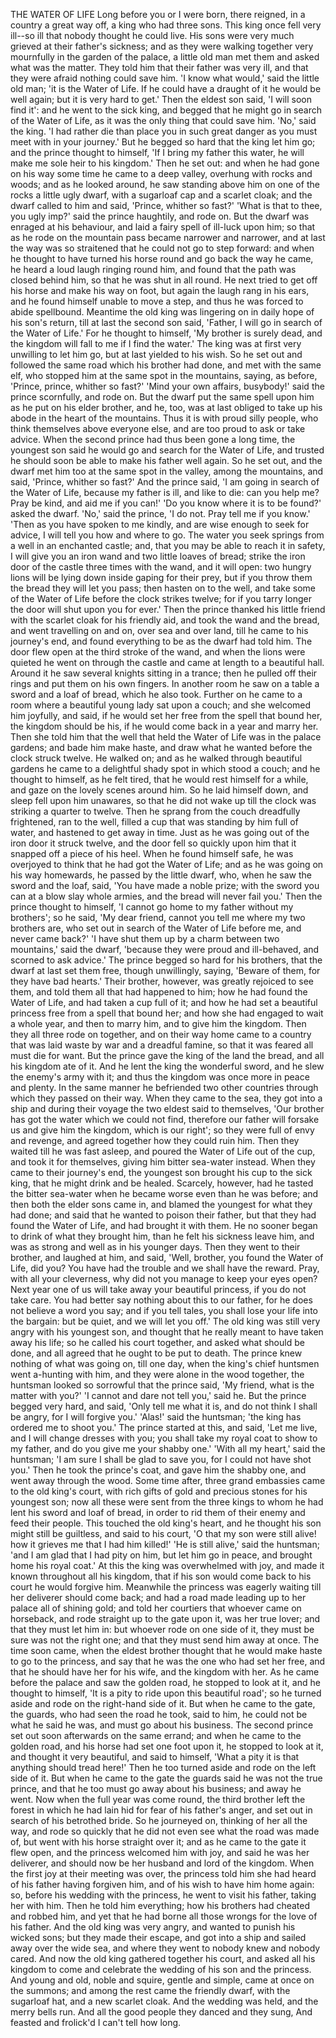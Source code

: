 THE WATER OF LIFE
Long
before
you
or
I
were
born,
there
reigned,
in
a
country
a
great
way
off,
a
king
who
had
three
sons.
This
king
once
fell
very
ill--so
ill
that
nobody
thought
he
could
live.
His
sons
were
very
much
grieved
at
their
father's
sickness;
and
as
they
were
walking
together
very
mournfully
in
the
garden
of
the
palace,
a
little
old
man
met
them
and
asked
what
was
the
matter.
They
told
him
that
their
father
was
very
ill,
and
that
they
were
afraid
nothing
could
save
him.
'I
know
what
would,'
said
the
little
old
man;
'it
is
the
Water
of
Life.
If
he
could
have
a
draught
of
it
he
would
be
well
again;
but
it
is
very
hard
to
get.'
Then
the
eldest
son
said,
'I
will
soon
find
it':
and
he
went
to
the
sick
king,
and
begged
that
he
might
go
in
search
of
the
Water
of
Life,
as
it
was
the
only
thing
that
could
save
him.
'No,'
said
the
king.
'I
had
rather
die
than
place
you
in
such
great
danger
as
you
must
meet
with
in
your
journey.'
But
he
begged
so
hard
that
the
king
let
him
go;
and
the
prince
thought
to
himself,
'If
I
bring
my
father
this
water,
he
will
make
me
sole
heir
to
his
kingdom.'
Then
he
set
out:
and
when
he
had
gone
on
his
way
some
time
he
came
to
a
deep
valley,
overhung
with
rocks
and
woods;
and
as
he
looked
around,
he
saw
standing
above
him
on
one
of
the
rocks
a
little
ugly
dwarf,
with
a
sugarloaf
cap
and
a
scarlet
cloak;
and
the
dwarf
called
to
him
and
said,
'Prince,
whither
so
fast?'
'What
is
that
to
thee,
you
ugly
imp?'
said
the
prince
haughtily,
and
rode
on.
But
the
dwarf
was
enraged
at
his
behaviour,
and
laid
a
fairy
spell
of
ill-luck
upon
him;
so
that
as
he
rode
on
the
mountain
pass
became
narrower
and
narrower,
and
at
last
the
way
was
so
straitened
that
he
could
not
go
to
step
forward:
and
when
he
thought
to
have
turned
his
horse
round
and
go
back
the
way
he
came,
he
heard
a
loud
laugh
ringing
round
him,
and
found
that
the
path
was
closed
behind
him,
so
that
he
was
shut
in
all
round.
He
next
tried
to
get
off
his
horse
and
make
his
way
on
foot,
but
again
the
laugh
rang
in
his
ears,
and
he
found
himself
unable
to
move
a
step,
and
thus
he
was
forced
to
abide
spellbound.
Meantime
the
old
king
was
lingering
on
in
daily
hope
of
his
son's
return,
till
at
last
the
second
son
said,
'Father,
I
will
go
in
search
of
the
Water
of
Life.'
For
he
thought
to
himself,
'My
brother
is
surely
dead,
and
the
kingdom
will
fall
to
me
if
I
find
the
water.'
The
king
was
at
first
very
unwilling
to
let
him
go,
but
at
last
yielded
to
his
wish.
So
he
set
out
and
followed
the
same
road
which
his
brother
had
done,
and
met
with
the
same
elf,
who
stopped
him
at
the
same
spot
in
the
mountains,
saying,
as
before,
'Prince,
prince,
whither
so
fast?'
'Mind
your
own
affairs,
busybody!'
said
the
prince
scornfully,
and
rode
on.
But
the
dwarf
put
the
same
spell
upon
him
as
he
put
on
his
elder
brother,
and
he,
too,
was
at
last
obliged
to
take
up
his
abode
in
the
heart
of
the
mountains.
Thus
it
is
with
proud
silly
people,
who
think
themselves
above
everyone
else,
and
are
too
proud
to
ask
or
take
advice.
When
the
second
prince
had
thus
been
gone
a
long
time,
the
youngest
son
said
he
would
go
and
search
for
the
Water
of
Life,
and
trusted
he
should
soon
be
able
to
make
his
father
well
again.
So
he
set
out,
and
the
dwarf
met
him
too
at
the
same
spot
in
the
valley,
among
the
mountains,
and
said,
'Prince,
whither
so
fast?'
And
the
prince
said,
'I
am
going
in
search
of
the
Water
of
Life,
because
my
father
is
ill,
and
like
to
die:
can
you
help
me?
Pray
be
kind,
and
aid
me
if
you
can!'
'Do
you
know
where
it
is
to
be
found?'
asked
the
dwarf.
'No,'
said
the
prince,
'I
do
not.
Pray
tell
me
if
you
know.'
'Then
as
you
have
spoken
to
me
kindly,
and
are
wise
enough
to
seek
for
advice,
I
will
tell
you
how
and
where
to
go.
The
water
you
seek
springs
from
a
well
in
an
enchanted
castle;
and,
that
you
may
be
able
to
reach
it
in
safety,
I
will
give
you
an
iron
wand
and
two
little
loaves
of
bread;
strike
the
iron
door
of
the
castle
three
times
with
the
wand,
and
it
will
open:
two
hungry
lions
will
be
lying
down
inside
gaping
for
their
prey,
but
if
you
throw
them
the
bread
they
will
let
you
pass;
then
hasten
on
to
the
well,
and
take
some
of
the
Water
of
Life
before
the
clock
strikes
twelve;
for
if
you
tarry
longer
the
door
will
shut
upon
you
for
ever.'
Then
the
prince
thanked
his
little
friend
with
the
scarlet
cloak
for
his
friendly
aid,
and
took
the
wand
and
the
bread,
and
went
travelling
on
and
on,
over
sea
and
over
land,
till
he
came
to
his
journey's
end,
and
found
everything
to
be
as
the
dwarf
had
told
him.
The
door
flew
open
at
the
third
stroke
of
the
wand,
and
when
the
lions
were
quieted
he
went
on
through
the
castle
and
came
at
length
to
a
beautiful
hall.
Around
it
he
saw
several
knights
sitting
in
a
trance;
then
he
pulled
off
their
rings
and
put
them
on
his
own
fingers.
In
another
room
he
saw
on
a
table
a
sword
and
a
loaf
of
bread,
which
he
also
took.
Further
on
he
came
to
a
room
where
a
beautiful
young
lady
sat
upon
a
couch;
and
she
welcomed
him
joyfully,
and
said,
if
he
would
set
her
free
from
the
spell
that
bound
her,
the
kingdom
should
be
his,
if
he
would
come
back
in
a
year
and
marry
her.
Then
she
told
him
that
the
well
that
held
the
Water
of
Life
was
in
the
palace
gardens;
and
bade
him
make
haste,
and
draw
what
he
wanted
before
the
clock
struck
twelve.
He
walked
on;
and
as
he
walked
through
beautiful
gardens
he
came
to
a
delightful
shady
spot
in
which
stood
a
couch;
and
he
thought
to
himself,
as
he
felt
tired,
that
he
would
rest
himself
for
a
while,
and
gaze
on
the
lovely
scenes
around
him.
So
he
laid
himself
down,
and
sleep
fell
upon
him
unawares,
so
that
he
did
not
wake
up
till
the
clock
was
striking
a
quarter
to
twelve.
Then
he
sprang
from
the
couch
dreadfully
frightened,
ran
to
the
well,
filled
a
cup
that
was
standing
by
him
full
of
water,
and
hastened
to
get
away
in
time.
Just
as
he
was
going
out
of
the
iron
door
it
struck
twelve,
and
the
door
fell
so
quickly
upon
him
that
it
snapped
off
a
piece
of
his
heel.
When
he
found
himself
safe,
he
was
overjoyed
to
think
that
he
had
got
the
Water
of
Life;
and
as
he
was
going
on
his
way
homewards,
he
passed
by
the
little
dwarf,
who,
when
he
saw
the
sword
and
the
loaf,
said,
'You
have
made
a
noble
prize;
with
the
sword
you
can
at
a
blow
slay
whole
armies,
and
the
bread
will
never
fail
you.'
Then
the
prince
thought
to
himself,
'I
cannot
go
home
to
my
father
without
my
brothers';
so
he
said,
'My
dear
friend,
cannot
you
tell
me
where
my
two
brothers
are,
who
set
out
in
search
of
the
Water
of
Life
before
me,
and
never
came
back?'
'I
have
shut
them
up
by
a
charm
between
two
mountains,'
said
the
dwarf,
'because
they
were
proud
and
ill-behaved,
and
scorned
to
ask
advice.'
The
prince
begged
so
hard
for
his
brothers,
that
the
dwarf
at
last
set
them
free,
though
unwillingly,
saying,
'Beware
of
them,
for
they
have
bad
hearts.'
Their
brother,
however,
was
greatly
rejoiced
to
see
them,
and
told
them
all
that
had
happened
to
him;
how
he
had
found
the
Water
of
Life,
and
had
taken
a
cup
full
of
it;
and
how
he
had
set
a
beautiful
princess
free
from
a
spell
that
bound
her;
and
how
she
had
engaged
to
wait
a
whole
year,
and
then
to
marry
him,
and
to
give
him
the
kingdom.
Then
they
all
three
rode
on
together,
and
on
their
way
home
came
to
a
country
that
was
laid
waste
by
war
and
a
dreadful
famine,
so
that
it
was
feared
all
must
die
for
want.
But
the
prince
gave
the
king
of
the
land
the
bread,
and
all
his
kingdom
ate
of
it.
And
he
lent
the
king
the
wonderful
sword,
and
he
slew
the
enemy's
army
with
it;
and
thus
the
kingdom
was
once
more
in
peace
and
plenty.
In
the
same
manner
he
befriended
two
other
countries
through
which
they
passed
on
their
way.
When
they
came
to
the
sea,
they
got
into
a
ship
and
during
their
voyage
the
two
eldest
said
to
themselves,
'Our
brother
has
got
the
water
which
we
could
not
find,
therefore
our
father
will
forsake
us
and
give
him
the
kingdom,
which
is
our
right';
so
they
were
full
of
envy
and
revenge,
and
agreed
together
how
they
could
ruin
him.
Then
they
waited
till
he
was
fast
asleep,
and
poured
the
Water
of
Life
out
of
the
cup,
and
took
it
for
themselves,
giving
him
bitter
sea-water
instead.
When
they
came
to
their
journey's
end,
the
youngest
son
brought
his
cup
to
the
sick
king,
that
he
might
drink
and
be
healed.
Scarcely,
however,
had
he
tasted
the
bitter
sea-water
when
he
became
worse
even
than
he
was
before;
and
then
both
the
elder
sons
came
in,
and
blamed
the
youngest
for
what
they
had
done;
and
said
that
he
wanted
to
poison
their
father,
but
that
they
had
found
the
Water
of
Life,
and
had
brought
it
with
them.
He
no
sooner
began
to
drink
of
what
they
brought
him,
than
he
felt
his
sickness
leave
him,
and
was
as
strong
and
well
as
in
his
younger
days.
Then
they
went
to
their
brother,
and
laughed
at
him,
and
said,
'Well,
brother,
you
found
the
Water
of
Life,
did
you?
You
have
had
the
trouble
and
we
shall
have
the
reward.
Pray,
with
all
your
cleverness,
why
did
not
you
manage
to
keep
your
eyes
open?
Next
year
one
of
us
will
take
away
your
beautiful
princess,
if
you
do
not
take
care.
You
had
better
say
nothing
about
this
to
our
father,
for
he
does
not
believe
a
word
you
say;
and
if
you
tell
tales,
you
shall
lose
your
life
into
the
bargain:
but
be
quiet,
and
we
will
let
you
off.'
The
old
king
was
still
very
angry
with
his
youngest
son,
and
thought
that
he
really
meant
to
have
taken
away
his
life;
so
he
called
his
court
together,
and
asked
what
should
be
done,
and
all
agreed
that
he
ought
to
be
put
to
death.
The
prince
knew
nothing
of
what
was
going
on,
till
one
day,
when
the
king's
chief
huntsmen
went
a-hunting
with
him,
and
they
were
alone
in
the
wood
together,
the
huntsman
looked
so
sorrowful
that
the
prince
said,
'My
friend,
what
is
the
matter
with
you?'
'I
cannot
and
dare
not
tell
you,'
said
he.
But
the
prince
begged
very
hard,
and
said,
'Only
tell
me
what
it
is,
and
do
not
think
I
shall
be
angry,
for
I
will
forgive
you.'
'Alas!'
said
the
huntsman;
'the
king
has
ordered
me
to
shoot
you.'
The
prince
started
at
this,
and
said,
'Let
me
live,
and
I
will
change
dresses
with
you;
you
shall
take
my
royal
coat
to
show
to
my
father,
and
do
you
give
me
your
shabby
one.'
'With
all
my
heart,'
said
the
huntsman;
'I
am
sure
I
shall
be
glad
to
save
you,
for
I
could
not
have
shot
you.'
Then
he
took
the
prince's
coat,
and
gave
him
the
shabby
one,
and
went
away
through
the
wood.
Some
time
after,
three
grand
embassies
came
to
the
old
king's
court,
with
rich
gifts
of
gold
and
precious
stones
for
his
youngest
son;
now
all
these
were
sent
from
the
three
kings
to
whom
he
had
lent
his
sword
and
loaf
of
bread,
in
order
to
rid
them
of
their
enemy
and
feed
their
people.
This
touched
the
old
king's
heart,
and
he
thought
his
son
might
still
be
guiltless,
and
said
to
his
court,
'O
that
my
son
were
still
alive!
how
it
grieves
me
that
I
had
him
killed!'
'He
is
still
alive,'
said
the
huntsman;
'and
I
am
glad
that
I
had
pity
on
him,
but
let
him
go
in
peace,
and
brought
home
his
royal
coat.'
At
this
the
king
was
overwhelmed
with
joy,
and
made
it
known
throughout
all
his
kingdom,
that
if
his
son
would
come
back
to
his
court
he
would
forgive
him.
Meanwhile
the
princess
was
eagerly
waiting
till
her
deliverer
should
come
back;
and
had
a
road
made
leading
up
to
her
palace
all
of
shining
gold;
and
told
her
courtiers
that
whoever
came
on
horseback,
and
rode
straight
up
to
the
gate
upon
it,
was
her
true
lover;
and
that
they
must
let
him
in:
but
whoever
rode
on
one
side
of
it,
they
must
be
sure
was
not
the
right
one;
and
that
they
must
send
him
away
at
once.
The
time
soon
came,
when
the
eldest
brother
thought
that
he
would
make
haste
to
go
to
the
princess,
and
say
that
he
was
the
one
who
had
set
her
free,
and
that
he
should
have
her
for
his
wife,
and
the
kingdom
with
her.
As
he
came
before
the
palace
and
saw
the
golden
road,
he
stopped
to
look
at
it,
and
he
thought
to
himself,
'It
is
a
pity
to
ride
upon
this
beautiful
road';
so
he
turned
aside
and
rode
on
the
right-hand
side
of
it.
But
when
he
came
to
the
gate,
the
guards,
who
had
seen
the
road
he
took,
said
to
him,
he
could
not
be
what
he
said
he
was,
and
must
go
about
his
business.
The
second
prince
set
out
soon
afterwards
on
the
same
errand;
and
when
he
came
to
the
golden
road,
and
his
horse
had
set
one
foot
upon
it,
he
stopped
to
look
at
it,
and
thought
it
very
beautiful,
and
said
to
himself,
'What
a
pity
it
is
that
anything
should
tread
here!'
Then
he
too
turned
aside
and
rode
on
the
left
side
of
it.
But
when
he
came
to
the
gate
the
guards
said
he
was
not
the
true
prince,
and
that
he
too
must
go
away
about
his
business;
and
away
he
went.
Now
when
the
full
year
was
come
round,
the
third
brother
left
the
forest
in
which
he
had
lain
hid
for
fear
of
his
father's
anger,
and
set
out
in
search
of
his
betrothed
bride.
So
he
journeyed
on,
thinking
of
her
all
the
way,
and
rode
so
quickly
that
he
did
not
even
see
what
the
road
was
made
of,
but
went
with
his
horse
straight
over
it;
and
as
he
came
to
the
gate
it
flew
open,
and
the
princess
welcomed
him
with
joy,
and
said
he
was
her
deliverer,
and
should
now
be
her
husband
and
lord
of
the
kingdom.
When
the
first
joy
at
their
meeting
was
over,
the
princess
told
him
she
had
heard
of
his
father
having
forgiven
him,
and
of
his
wish
to
have
him
home
again:
so,
before
his
wedding
with
the
princess,
he
went
to
visit
his
father,
taking
her
with
him.
Then
he
told
him
everything;
how
his
brothers
had
cheated
and
robbed
him,
and
yet
that
he
had
borne
all
those
wrongs
for
the
love
of
his
father.
And
the
old
king
was
very
angry,
and
wanted
to
punish
his
wicked
sons;
but
they
made
their
escape,
and
got
into
a
ship
and
sailed
away
over
the
wide
sea,
and
where
they
went
to
nobody
knew
and
nobody
cared.
And
now
the
old
king
gathered
together
his
court,
and
asked
all
his
kingdom
to
come
and
celebrate
the
wedding
of
his
son
and
the
princess.
And
young
and
old,
noble
and
squire,
gentle
and
simple,
came
at
once
on
the
summons;
and
among
the
rest
came
the
friendly
dwarf,
with
the
sugarloaf
hat,
and
a
new
scarlet
cloak.
And
the
wedding
was
held,
and
the
merry
bells
run.
And
all
the
good
people
they
danced
and
they
sung,
And
feasted
and
frolick'd
I
can't
tell
how
long.
